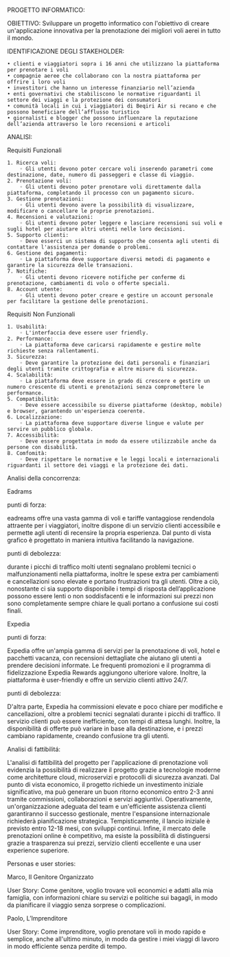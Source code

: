 PROGETTO INFORMATICO:

OBIETTIVO:
Sviluppare un progetto informatico con l'obiettivo di creare un'applicazione innovativa per la prenotazione dei migliori voli aerei in tutto il mondo.  


IDENTIFICAZIONE DEGLI STAKEHOLDER:

    • clienti e viaggiatori sopra i 16 anni che utilizzano la piattaforma per prenotare i voli 
    • compagnie aeree che collaborano con la nostra piattaforma per offrire i loro voli 
    • investitori che hanno un interesse finanziario nell’azienda
    • enti governativi che stabiliscono le normative riguardanti il settore dei viaggi e la protezione dei consumatori
    • comunità locali in cui i viaggiatori di Beqiri Air si recano e che possono beneficiare dell’afflusso turistico
    • giornalisti e blogger che possono influenzare la reputazione dell’azienda attraverso le loro recensioni e articoli


ANALISI:

Requisiti Funzionali

    1. Ricerca voli:
        ◦ Gli utenti devono poter cercare voli inserendo parametri come destinazione, date, numero di passeggeri e classe di viaggio.
    2. Prenotazione voli:
        ◦ Gli utenti devono poter prenotare voli direttamente dalla piattaforma, completando il processo con un pagamento sicuro.
    3. Gestione prenotazioni:
        ◦ Gli utenti devono avere la possibilità di visualizzare, modificare o cancellare le proprie prenotazioni.
    4. Recensioni e valutazioni:
        ◦ Gli utenti devono poter leggere e lasciare recensioni sui voli e sugli hotel per aiutare altri utenti nelle loro decisioni.
    5. Supporto clienti:
        ◦ Deve esserci un sistema di supporto che consenta agli utenti di contattare l'assistenza per domande o problemi.
    6. Gestione dei pagamenti:
        ◦ La piattaforma deve supportare diversi metodi di pagamento e garantire la sicurezza delle transazioni.
    7. Notifiche:
        ◦ Gli utenti devono ricevere notifiche per conferme di prenotazione, cambiamenti di volo o offerte speciali.
    8. Account utente:
        ◦ Gli utenti devono poter creare e gestire un account personale per facilitare la gestione delle prenotazioni.

Requisiti Non Funzionali

    1. Usabilità:
        ◦ L'interfaccia deve essere user friendly.
    2. Performance:
        ◦ La piattaforma deve caricarsi rapidamente e gestire molte richieste senza rallentamenti.
    3. Sicurezza:
        ◦ Deve garantire la protezione dei dati personali e finanziari degli utenti tramite crittografia e altre misure di sicurezza.
    4. Scalabilità:
        ◦ La piattaforma deve essere in grado di crescere e gestire un numero crescente di utenti e prenotazioni senza compromettere le performance.
    5. Compatibilità:
        ◦ Deve essere accessibile su diverse piattaforme (desktop, mobile) e browser, garantendo un'esperienza coerente.
    6. Localizzazione:
        ◦ La piattaforma deve supportare diverse lingue e valute per servire un pubblico globale.
    7. Accessibilità:
        ◦ Deve essere progettata in modo da essere utilizzabile anche da persone con disabilità.
    8. Comfomità:
        ◦ Deve rispettare le normative e le leggi locali e internazionali riguardanti il settore dei viaggi e la protezione dei dati.

Analisi della concorrenza:

Eadrams

punti di forza: 

eadreams offre una vasta gamma di voli e tariffe vantaggiose rendendola attraente per i viaggiatori,  inoltre dispone di un servizio clienti accessibile e permette agli utenti di recensire la propria esperienza. Dal punto di vista grafico è progettato in maniera intuitiva facilitando la navigazione.

punti di debolezza:

durante i picchi di traffico molti utenti segnalano problemi tecnici o malfunzionamenti nella piattaforma, inoltre le spese extra per cambiamenti e cancellazioni sono elevate e portano frustrazioni tra gli utenti. Oltre a ciò, nonostante ci sia supporto disponibile i tempi di risposta dell’applicazione possono essere lenti o non soddisfacenti e le informazioni sui prezzi non sono completamente sempre chiare le quali portano a confusione sui costi finali.


Expedia

punti di forza: 

Expedia offre un'ampia gamma di servizi per la prenotazione di voli, hotel e pacchetti vacanza, con recensioni dettagliate che aiutano gli utenti a prendere decisioni informate. Le frequenti promozioni e il programma di fidelizzazione Expedia Rewards aggiungono ulteriore valore. Inoltre, la piattaforma è user-friendly e offre un servizio clienti attivo 24/7.

punti di debolezza:

D'altra parte, Expedia ha commissioni elevate e poco chiare per modifiche e cancellazioni, oltre a problemi tecnici segnalati durante i picchi di traffico. Il servizio clienti può essere inefficiente, con tempi di attesa lunghi. Inoltre, la disponibilità di offerte può variare in base alla destinazione, e i prezzi cambiano rapidamente, creando confusione tra gli utenti.

Analisi di fattibilitá:

L'analisi di fattibilità del progetto per l'applicazione di prenotazione voli evidenzia la possibilità di realizzare il progetto grazie a tecnologie moderne come architetture cloud, microservizi e protocolli di sicurezza avanzati. Dal punto di vista economico, il progetto richiede un investimento iniziale significativo, ma può generare un buon ritorno economico entro 2-3 anni tramite commissioni, collaborazioni e servizi aggiuntivi. Operativamente, un'organizzazione adeguata del team e un'efficiente assistenza clienti garantiranno il successo gestionale, mentre l'espansione internazionale richiederà pianificazione strategica. Tempisticamente, il lancio iniziale è previsto entro 12-18 mesi, con sviluppi continui. Infine, il mercato delle prenotazioni online è competitivo, ma esiste la possibilità di distinguersi grazie a trasparenza sui prezzi, servizio clienti eccellente e una user experience superiore. 
 

Personas e user stories:

Marco, Il Genitore Organizzato

User Story: Come genitore, voglio trovare voli economici e adatti alla mia famiglia, con informazioni chiare su servizi e politiche sui bagagli, in modo da pianificare il viaggio senza sorprese o complicazioni.

Paolo, L’Imprenditore

User Story: Come imprenditore, voglio prenotare voli in modo rapido e semplice, anche all'ultimo minuto, in modo da gestire i miei viaggi di lavoro in modo efficiente senza perdite di tempo.


		


